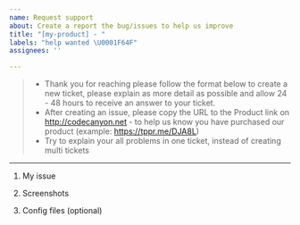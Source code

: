 ```yaml
---
name: Request support
about: Create a report the bug/issues to help us improve
title: "[my-product] - "
labels: "help wanted \U0001F64F"
assignees: ''

---
```


> - Thank you for reaching please follow the format below to create a new ticket, please explain as more detail as possible and allow 24 - 48 hours to receive an answer to your ticket.
> - After creating an issue, please copy the URL to the Product link on http://codecanyon.net - to help us know you have purchased our product (example: https://tppr.me/DJA8L)
> - Try to explain your all problems in one ticket, instead of creating multi tickets 

---------

1. My issue

2. Screenshots

3. Config files (optional)
